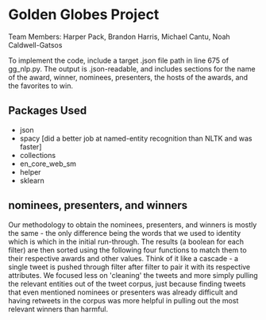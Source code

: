# Golden Globes Project
Team Members: Harper Pack, Brandon Harris, Michael Cantu, Noah Caldwell-Gatsos

To implement the code, include a target .json file path in line 675 of gg_nlp.py. The output is .json-readable, and includes sections for the name of the award, winner, nominees, presenters, the hosts of the awards, and the favorites to win. 

## Packages Used
* json
* spacy [did a better job at named-entity recognition than NLTK and was faster] 
* collections
* en_core_web_sm
* helper
* sklearn

## nominees, presenters, and winners
  Our methodology to obtain the nominees, presenters, and winners is mostly the same - the only difference being the words that we used to identity which is which in the initial run-through. The results (a boolean for each filter) are then sorted using the following four functions to match them to their respective awards and other values. Think of it like a cascade - a single tweet is pushed through filter after filter to pair it with its respective attributes. 
  We focused less on 'cleaning' the tweets and more simply pulling the relevant entities out of the tweet corpus, just because finding tweets that even mentioned nominees or presenters was already difficult and having retweets in the corpus was more helpful in pulling out the most relevant winners than harmful. 
  

  

